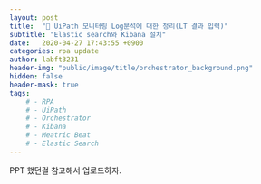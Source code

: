 ```yaml
---
layout: post
title:  "🚢 UiPath 모니터링 Log분석에 대한 정리(LT 결과 입력)"
subtitle: "Elastic search와 Kibana 설치" 
date:   2020-04-27 17:43:55 +0900
categories: rpa update
author: labft3231
header-img: "public/image/title/orchestrator_background.png"
hidden: false
header-mask: true
tags:
    # - RPA
    # - UiPath
    # - Orchestrator
    # - Kibana
    # - Meatric Beat
    # - Elastic Search
---
```



PPT 했던걸 참고해서 업로드하자.